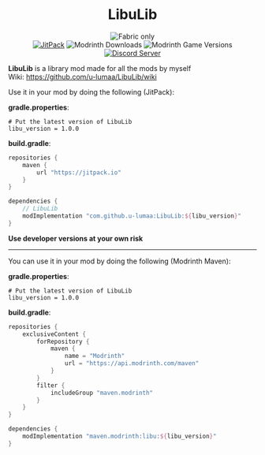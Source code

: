 <center><div align="center">

# LibuLib

![Fabric only](https://raw.githubusercontent.com/u-lumaa/u-lumaa/main/assets/fabric-banner.png)  
[![JitPack](https://jitpack.io/v/u-lumaa/LibuLib.svg)](https://jitpack.io/#u-lumaa/LibuLib)
![Modrinth Downloads](https://img.shields.io/modrinth/dt/libu?label=Modrinth&logo=modrinth)
![Modrinth Game Versions](https://img.shields.io/modrinth/game-versions/libu?label=Minecraft%20Version)  
[![Discord Server](https://img.shields.io/discord/1033451342984908900?label=Support%20Discord&logo=discord)](https://discord.gg/Rqpn3C7yR5)

</div></center>

**LibuLib** is a library mod made for all the mods by myself  
Wiki: https://github.com/u-lumaa/LibuLib/wiki

Use it in your mod by doing the following (JitPack):

**gradle.properties**:
```properties
# Put the latest version of LibuLib
libu_version = 1.0.0
```

**build.gradle**:
```gradle
repositories {
	maven {
		url "https://jitpack.io"
	}
}

dependencies {
	// LibuLib
	modImplementation "com.github.u-lumaa:LibuLib:${libu_version}"
}
```

**Use developer versions at your own risk**
* * *

You can use it in your mod by doing the following (Modrinth Maven):

**gradle.properties**:
```properties
# Put the latest version of LibuLib
libu_version = 1.0.0
```

**build.gradle**:
```gradle
repositories {
    exclusiveContent {
        forRepository {
            maven {
                name = "Modrinth"
                url = "https://api.modrinth.com/maven"
            }
        }
        filter {
            includeGroup "maven.modrinth"
        }
    }
}

dependencies {
    modImplementation "maven.modrinth:libu:${libu_version}"
}
```
